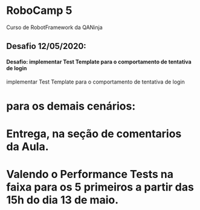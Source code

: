 # RoboCamp 5
Curso de RobotFramework da QANinja

## Desafio 12/05/2020: 
####  Desafio: implementar Test Template para o comportamento de tentativa de login
implementar Test Template para o comportamento de tentativa de login
# para os demais cenários:

# Entrega, na seção de comentarios da Aula.
# Valendo o Performance Tests na faixa para os 5 primeiros a partir das 15h do dia 13 de maio.


